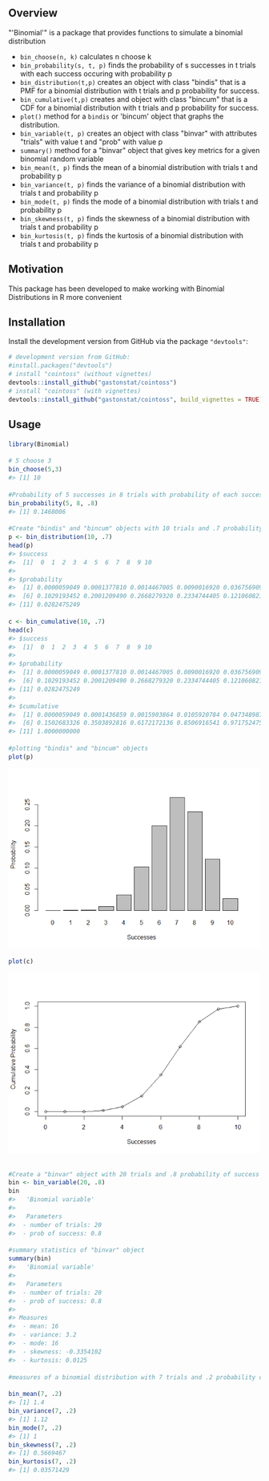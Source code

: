 
Overview
--------

"'Binomial'" is a package that provides functions to simulate a binomial distribution

-   `bin_choose(n, k)` calculates n choose k
-   `bin_probability(s, t, p)` finds the probability of s successes in t trials with each success occuring with probability p
-   `bin_distribution(t,p)` creates an object with class "bindis" that is a PMF for a binomial distribution with t trials and p probability for success.
-   `bin_cumulative(t,p)` creates and object with class "bincum" that is a CDF for a binomial distribution with t trials and p probability for success.
-   `plot()` method for a `bindis` or 'bincum' object that graphs the distribution.
-   `bin_variable(t, p)` creates an object with class "binvar" with attributes "trials" with value t and "prob" with value p
-   `summary()` method for a "binvar" object that gives key metrics for a given binomial random variable
-   `bin_mean(t, p)` finds the mean of a binomial distribution with trials t and probability p
-   `bin_variance(t, p)` finds the variance of a binomial distribution with trials t and probability p
-   `bin_mode(t, p)` finds the mode of a binomial distribution with trials t and probability p
-   `bin_skewness(t, p)` finds the skewness of a binomial distribution with trials t and probability p
-   `bin_kurtosis(t, p)` finds the kurtosis of a binomial distribution with trials t and probability p

Motivation
----------

This package has been developed to make working with Binomial Distributions in R more convenient

Installation
------------

Install the development version from GitHub via the package `"devtools"`:

``` r
# development version from GitHub:
#install.packages("devtools") 
# install "cointoss" (without vignettes)
devtools::install_github("gastonstat/cointoss")
# install "cointoss" (with vignettes)
devtools::install_github("gastonstat/cointoss", build_vignettes = TRUE)
```

Usage
-----

``` r
library(Binomial)

# 5 choose 3
bin_choose(5,3)
#> [1] 10

#Probability of 5 successes in 8 trials with probability of each success being .8
bin_probability(5, 8, .8)
#> [1] 0.1468006

#Create "bindis" and "bincum" objects with 10 trials and .7 probability of success
p <- bin_distribution(10, .7)
head(p)
#> $success
#>  [1]  0  1  2  3  4  5  6  7  8  9 10
#> 
#> $probability
#>  [1] 0.0000059049 0.0001377810 0.0014467005 0.0090016920 0.0367569090
#>  [6] 0.1029193452 0.2001209490 0.2668279320 0.2334744405 0.1210608210
#> [11] 0.0282475249

c <- bin_cumulative(10, .7)
head(c)
#> $success
#>  [1]  0  1  2  3  4  5  6  7  8  9 10
#> 
#> $probability
#>  [1] 0.0000059049 0.0001377810 0.0014467005 0.0090016920 0.0367569090
#>  [6] 0.1029193452 0.2001209490 0.2668279320 0.2334744405 0.1210608210
#> [11] 0.0282475249
#> 
#> $cumulative
#>  [1] 0.0000059049 0.0001436859 0.0015903864 0.0105920784 0.0473489874
#>  [6] 0.1502683326 0.3503892816 0.6172172136 0.8506916541 0.9717524751
#> [11] 1.0000000000

#plotting "bindis" and "bincum" objects
plot(p)
```

![](README-unnamed-chunk-2-1.png)

``` r
plot(c)
```

![](README-unnamed-chunk-2-2.png)

``` r

#Create a "binvar" object with 20 trials and .8 probability of success
bin <- bin_variable(20, .8) 
bin
#>   'Binomial variable' 
#> 
#>   Parameters 
#>  - number of trials: 20 
#>  - prob of success: 0.8

#summary statistics of "binvar" object
summary(bin)
#>   'Binomial variable' 
#> 
#>   Parameters 
#>  - number of trials: 20 
#>  - prob of success: 0.8 
#> 
#> Measures 
#>  - mean: 16 
#>  - variance: 3.2 
#>  - mode: 16 
#>  - skewness: -0.3354102 
#>  - kurtosis: 0.0125

#measures of a binomial distribution with 7 trials and .2 probability of success

bin_mean(7, .2)
#> [1] 1.4
bin_variance(7, .2)
#> [1] 1.12
bin_mode(7, .2)
#> [1] 1
bin_skewness(7, .2)
#> [1] 0.5669467
bin_kurtosis(7, .2)
#> [1] 0.03571429
```

